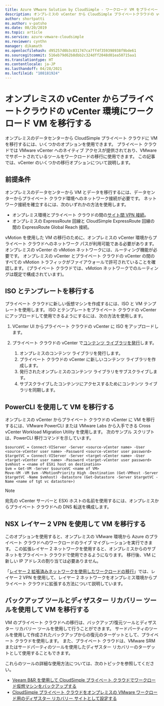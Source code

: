```yaml
---
title: Azure VMware Solution by CloudSimple - ワークロード VM をプライベート クラウドに移行する
description: オンプレミスの vCenter から CloudSimple プライベートクラウドの vCenter に仮想マシンを移行する方法について説明します
author: shortpatti
ms.author: v-patsho
ms.date: 08/20/2019
ms.topic: article
ms.service: azure-vmware-cloudsimple
ms.reviewer: cynthn
manager: dikamath
ms.openlocfilehash: d95257d0b3c031747ca7ff4f359398938f9bde61
ms.sourcegitcommit: 516eb79d62b8dbb2c324dff2048d01ea50715aa1
ms.translationtype: HT
ms.contentlocale: ja-JP
ms.lasthandoff: 04/28/2021
ms.locfileid: "108181924"
---
```

# <a name="migrate-workload-vms-from-on-premises-vcenter-to-private-cloud-vcenter-environment"></a>オンプレミスの vCenter からプライベートクラウドの vCenter 環境にワークロード VM を移行する

オンプレミスのデータセンターから CloudSimple プライベート クラウドに VM を移行するには、いくつかのオプションを使用できます。  プライベート クラウドでは VMware vCenter へのネイティブ アクセスが提供されており、VMware でサポートされているツールをワークロードの移行に使用できます。 この記事では、vCenter のいくつかの移行オプションについて説明します。

## <a name="prerequisites"></a>前提条件

オンプレミスのデータセンターから VM とデータを移行するには、データセンターからプライベート クラウド環境へのネットワーク接続が必要です。  ネットワーク接続を確立するには、次のいずれかの方法を使用します。

* オンプレミス環境とプライベート クラウドの間の[サイト間 VPN 接続](vpn-gateway.md#set-up-a-site-to-site-vpn-gateway)。
* オンプレミスの ExpressRoute 回線と CloudSimple ExpressRoute 回線の間の ExpressRoute Global Reach 接続。

vMotion を使用した VM の移行のために、オンプレミスの vCenter 環境からプライベート クラウドへのネットワーク パスが利用可能である必要があります。  オンプレミスの vCenter の vMotion ネットワークには、ルーティング機能が必要です。  オンプレミスの vCenter とプライベート クラウドの vCenter の間のすべての vMotion トラフィックがファイアウォールで許可されていることを確認します。 (プライベート クラウドでは、vMotion ネットワークでのルーティングは既定で構成されています)。

## <a name="migrate-isos-and-templates"></a>ISO とテンプレートを移行する

プライベート クラウドに新しい仮想マシンを作成するには、ISO と VM テンプレートを使用します。  ISO とテンプレートをプライベート クラウドの vCenter にアップロードして使用できるようにするには、次の方法を使用します。

1. VCenter UI からプライベート クラウドの vCenter に ISO をアップロードします。
2. プライベート クラウドの vCenter で[コンテンツ ライブラリを発行](https://docs.vmware.com/en/VMware-vSphere/6.5/com.vmware.vsphere.vm_admin.doc/GUID-2A0F1C13-7336-45CE-B211-610D39A6E1F4.html)します。

    1. オンプレミスのコンテンツ ライブラリを発行します。
    2. プライベート クラウドの vCenter に新しいコンテンツ ライブラリを作成します。
    3. 発行されたオンプレミスのコンテンツ ライブラリをサブスクライブします。
    4. サブスクライブしたコンテンツにアクセスするためにコンテンツ ライブラリを同期します。

## <a name="migrate-vms-using-powercli"></a>PowerCLI を使用して VM を移行する

オンプレミスの vCenter からプライベート クラウドの vCenter に VM を移行するには、VMware PowerCLI または VMware Labs から入手できる Cross vCenter Workload Migration Utility を使用します。  次のサンプル スクリプトは、PowerCLI 移行コマンドを示しています。

```
$sourceVC = Connect-VIServer -Server <source-vCenter name> -User <source-vCenter user name> -Password <source-vCenter user password>
$targetVC = Connect-VIServer -Server <target-vCenter name> -User <target-vCenter user name> -Password <target-vCenter user password>
$vmhost = <name of ESXi host on destination>
$vm = Get-VM -Server $sourceVC <name of VM>
Move-VM -VM $vm -VMotionPriority High -Destination (Get-VMhost -Server $targetVC -Name $vmhost) -Datastore (Get-Datastore -Server $targetVC -Name <name of tgt vc datastore>)
```

> [!NOTE]
> 宛先の vCenter サーバーと ESXi ホストの名前を使用するには、オンプレミスからプライベート クラウドへの DNS 転送を構成します。

## <a name="migrate-vms-using-nsx-layer-2-vpn"></a>NSX レイヤー 2 VPN を使用して VM を移行する

このオプションを使用すると、オンプレミスの VMware 環境から Azure のプライベート クラウドへのワークロードのライブ マイグレーションを実行できます。  この拡張レイヤー 2 ネットワークを使用すると、オンプレミスからのサブネットをプライベート クラウドで使用できるようになります。  移行後、VM に新しい IP アドレスの割り当ては必要ありません。

「[レイヤー 2 拡張済みネットワークを使用したワークロードの移行](migration-layer-2-vpn.md)」では、レイヤー 2 VPN を使用して、レイヤー 2 ネットワークをオンプレミス環境からプライベート クラウドに拡張する方法について説明しています。

## <a name="migrate-vms-using-backup-and-disaster-recovery-tools"></a>バックアップ ツールとディザスター リカバリー ツールを使用して VM を移行する

VM のプライベート クラウドへの移行は、バックアップ/復元ツールとディザスター リカバリー ツールを使用して行うことができます。  サードパーティのツールを使用して作成されたバックアップからの復元のターゲットとして、プライベート クラウドを使用します。  また、プライベート クラウドは、VMware SRM またはサードパーティのツールを使用したディザスター リカバリーのターゲットとして使用することもできます。

これらのツールの詳細な使用方法については、次のトピックを参照してください。

* [Veeam B&R を使用して CloudSimple プライベート クラウドでワークロード仮想マシンをバックアップする](backup-workloads-veeam.md)
* [CloudSimple プライベート クラウドをオンプレミスの VMware ワークロード用のディザスター リカバリー サイトとして設定する](disaster-recovery-zerto.md)
